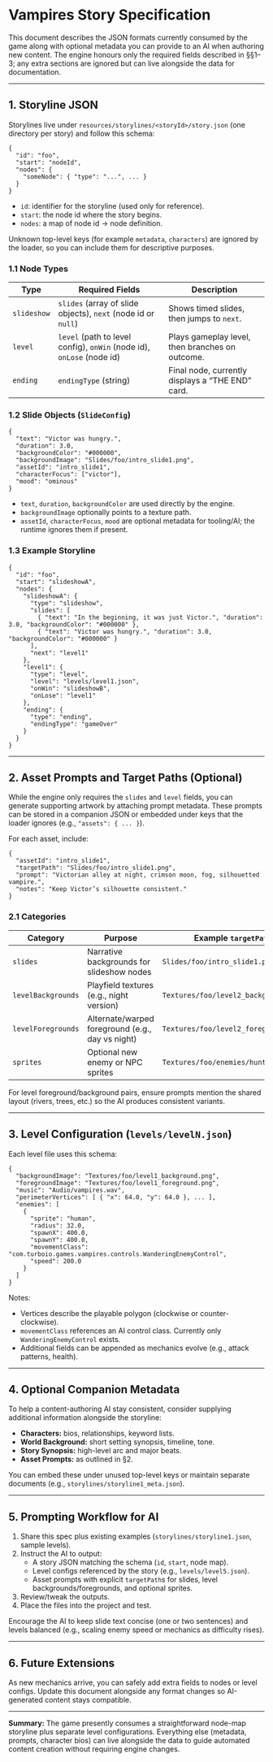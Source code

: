 # Vampires Story Specification

This document describes the JSON formats currently consumed by the game along with optional metadata you can provide to an AI when authoring new content. The engine honours only the required fields described in §§1–3; any extra sections are ignored but can live alongside the data for documentation.

---

## 1. Storyline JSON

Storylines live under `resources/storylines/<storyId>/story.json` (one directory per story) and follow this schema:

```
{
  "id": "foo",
  "start": "nodeId",
  "nodes": {
    "someNode": { "type": "...", ... }
  }
}
```

- `id`: identifier for the storyline (used only for reference).
- `start`: the node id where the story begins.
- `nodes`: a map of node id → node definition.

Unknown top-level keys (for example `metadata`, `characters`) are ignored by the loader, so you can include them for descriptive purposes.

### 1.1 Node Types

| Type        | Required Fields                                                     | Description                                        |
|-------------|---------------------------------------------------------------------|----------------------------------------------------|
| `slideshow` | `slides` (array of slide objects), `next` (node id or `null`)        | Shows timed slides, then jumps to `next`.          |
| `level`     | `level` (path to level config), `onWin` (node id), `onLose` (node id) | Plays gameplay level, then branches on outcome.    |
| `ending`    | `endingType` (string)                                                | Final node, currently displays a “THE END” card.   |

### 1.2 Slide Objects (`SlideConfig`)

```
{
  "text": "Victor was hungry.",
  "duration": 3.0,
  "backgroundColor": "#000000",
  "backgroundImage": "Slides/foo/intro_slide1.png",
  "assetId": "intro_slide1",
  "characterFocus": ["victor"],
  "mood": "ominous"
}
```

- `text`, `duration`, `backgroundColor` are used directly by the engine.
- `backgroundImage` optionally points to a texture path.
- `assetId`, `characterFocus`, `mood` are optional metadata for tooling/AI; the runtime ignores them if present.

### 1.3 Example Storyline

```
{
  "id": "foo",
  "start": "slideshowA",
  "nodes": {
    "slideshowA": {
      "type": "slideshow",
      "slides": [
        { "text": "In the beginning, it was just Victor.", "duration": 3.0, "backgroundColor": "#000000" },
        { "text": "Victor was hungry.", "duration": 3.0, "backgroundColor": "#000000" }
      ],
      "next": "level1"
    },
    "level1": {
      "type": "level",
      "level": "levels/level1.json",
      "onWin": "slideshowB",
      "onLose": "level1"
    },
    "ending": {
      "type": "ending",
      "endingType": "gameOver"
    }
  }
}
```

---

## 2. Asset Prompts and Target Paths (Optional)

While the engine only requires the `slides` and `level` fields, you can generate supporting artwork by attaching prompt metadata. These prompts can be stored in a companion JSON or embedded under keys that the loader ignores (e.g., `"assets": { ... }`).

For each asset, include:

```
{
  "assetId": "intro_slide1",
  "targetPath": "Slides/foo/intro_slide1.png",
  "prompt": "Victorian alley at night, crimson moon, fog, silhouetted vampire.",
  "notes": "Keep Victor’s silhouette consistent."
}
```

### 2.1 Categories

| Category              | Purpose                                                   | Example `targetPath`                           |
|----------------------|-----------------------------------------------------------|-----------------------------------------------|
| `slides`              | Narrative backgrounds for slideshow nodes                 | `Slides/foo/intro_slide1.png`                 |
| `levelBackgrounds`    | Playfield textures (e.g., night version)                  | `Textures/foo/level2_background.png`          |
| `levelForegrounds`    | Alternate/warped foreground (e.g., day vs night)          | `Textures/foo/level2_foreground.png`          |
| `sprites`             | Optional new enemy or NPC sprites                         | `Textures/foo/enemies/hunter.png`             |

For level foreground/background pairs, ensure prompts mention the shared layout (rivers, trees, etc.) so the AI produces consistent variants.

---

## 3. Level Configuration (`levels/levelN.json`)

Each level file uses this schema:

```
{
  "backgroundImage": "Textures/foo/level1_background.png",
  "foregroundImage": "Textures/foo/level1_foreground.png",
  "music": "Audio/vampires.wav",
  "perimeterVertices": [ { "x": 64.0, "y": 64.0 }, ... ],
  "enemies": [
    {
      "sprite": "human",
      "radius": 32.0,
      "spawnX": 400.0,
      "spawnY": 400.0,
      "movementClass": "com.turboio.games.vampires.controls.WanderingEnemyControl",
      "speed": 200.0
    }
  ]
}
```

Notes:
- Vertices describe the playable polygon (clockwise or counter-clockwise).
- `movementClass` references an AI control class. Currently only `WanderingEnemyControl` exists.
- Additional fields can be appended as mechanics evolve (e.g., attack patterns, health).

---

## 4. Optional Companion Metadata

To help a content-authoring AI stay consistent, consider supplying additional information alongside the storyline:

- **Characters:** bios, relationships, keyword lists.
- **World Background:** short setting synopsis, timeline, tone.
- **Story Synopsis:** high-level arc and major beats.
- **Asset Prompts:** as outlined in §2.

You can embed these under unused top-level keys or maintain separate documents (e.g., `storylines/storyline1_meta.json`).

---

## 5. Prompting Workflow for AI

1. Share this spec plus existing examples (`storylines/storyline1.json`, sample levels).
2. Instruct the AI to output:
   - A story JSON matching the schema (`id`, `start`, node map).
   - Level configs referenced by the story (e.g., `levels/level5.json`).
   - Asset prompts with explicit `targetPath`s for slides, level backgrounds/foregrounds, and optional sprites.
3. Review/tweak the outputs.
4. Place the files into the project and test.

Encourage the AI to keep slide text concise (one or two sentences) and levels balanced (e.g., scaling enemy speed or mechanics as difficulty rises).

---

## 6. Future Extensions

As new mechanics arrive, you can safely add extra fields to nodes or level configs. Update this document alongside any format changes so AI-generated content stays compatible.

---

**Summary:** The game presently consumes a straightforward node-map storyline plus separate level configurations. Everything else (metadata, prompts, character bios) can live alongside the data to guide automated content creation without requiring engine changes.

